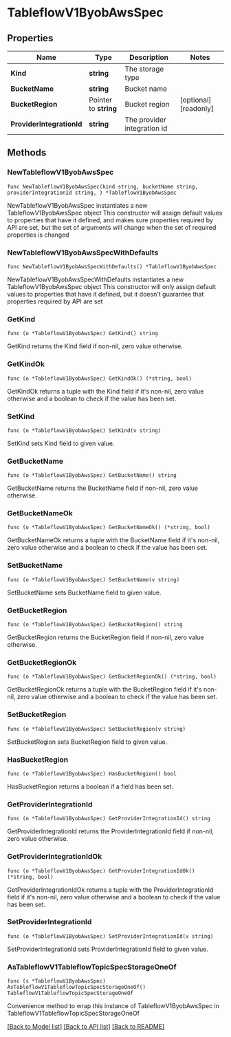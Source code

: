 # TableflowV1ByobAwsSpec

## Properties

Name | Type | Description | Notes
------------ | ------------- | ------------- | -------------
**Kind** | **string** | The storage type  | 
**BucketName** | **string** | Bucket name | 
**BucketRegion** | Pointer to **string** | Bucket region | [optional] [readonly] 
**ProviderIntegrationId** | **string** | The provider integration id | 

## Methods

### NewTableflowV1ByobAwsSpec

`func NewTableflowV1ByobAwsSpec(kind string, bucketName string, providerIntegrationId string, ) *TableflowV1ByobAwsSpec`

NewTableflowV1ByobAwsSpec instantiates a new TableflowV1ByobAwsSpec object
This constructor will assign default values to properties that have it defined,
and makes sure properties required by API are set, but the set of arguments
will change when the set of required properties is changed

### NewTableflowV1ByobAwsSpecWithDefaults

`func NewTableflowV1ByobAwsSpecWithDefaults() *TableflowV1ByobAwsSpec`

NewTableflowV1ByobAwsSpecWithDefaults instantiates a new TableflowV1ByobAwsSpec object
This constructor will only assign default values to properties that have it defined,
but it doesn't guarantee that properties required by API are set

### GetKind

`func (o *TableflowV1ByobAwsSpec) GetKind() string`

GetKind returns the Kind field if non-nil, zero value otherwise.

### GetKindOk

`func (o *TableflowV1ByobAwsSpec) GetKindOk() (*string, bool)`

GetKindOk returns a tuple with the Kind field if it's non-nil, zero value otherwise
and a boolean to check if the value has been set.

### SetKind

`func (o *TableflowV1ByobAwsSpec) SetKind(v string)`

SetKind sets Kind field to given value.


### GetBucketName

`func (o *TableflowV1ByobAwsSpec) GetBucketName() string`

GetBucketName returns the BucketName field if non-nil, zero value otherwise.

### GetBucketNameOk

`func (o *TableflowV1ByobAwsSpec) GetBucketNameOk() (*string, bool)`

GetBucketNameOk returns a tuple with the BucketName field if it's non-nil, zero value otherwise
and a boolean to check if the value has been set.

### SetBucketName

`func (o *TableflowV1ByobAwsSpec) SetBucketName(v string)`

SetBucketName sets BucketName field to given value.


### GetBucketRegion

`func (o *TableflowV1ByobAwsSpec) GetBucketRegion() string`

GetBucketRegion returns the BucketRegion field if non-nil, zero value otherwise.

### GetBucketRegionOk

`func (o *TableflowV1ByobAwsSpec) GetBucketRegionOk() (*string, bool)`

GetBucketRegionOk returns a tuple with the BucketRegion field if it's non-nil, zero value otherwise
and a boolean to check if the value has been set.

### SetBucketRegion

`func (o *TableflowV1ByobAwsSpec) SetBucketRegion(v string)`

SetBucketRegion sets BucketRegion field to given value.

### HasBucketRegion

`func (o *TableflowV1ByobAwsSpec) HasBucketRegion() bool`

HasBucketRegion returns a boolean if a field has been set.

### GetProviderIntegrationId

`func (o *TableflowV1ByobAwsSpec) GetProviderIntegrationId() string`

GetProviderIntegrationId returns the ProviderIntegrationId field if non-nil, zero value otherwise.

### GetProviderIntegrationIdOk

`func (o *TableflowV1ByobAwsSpec) GetProviderIntegrationIdOk() (*string, bool)`

GetProviderIntegrationIdOk returns a tuple with the ProviderIntegrationId field if it's non-nil, zero value otherwise
and a boolean to check if the value has been set.

### SetProviderIntegrationId

`func (o *TableflowV1ByobAwsSpec) SetProviderIntegrationId(v string)`

SetProviderIntegrationId sets ProviderIntegrationId field to given value.



### AsTableflowV1TableflowTopicSpecStorageOneOf

`func (s *TableflowV1ByobAwsSpec) AsTableflowV1TableflowTopicSpecStorageOneOf() TableflowV1TableflowTopicSpecStorageOneOf`

Convenience method to wrap this instance of TableflowV1ByobAwsSpec in TableflowV1TableflowTopicSpecStorageOneOf

[[Back to Model list]](../README.md#documentation-for-models) [[Back to API list]](../README.md#documentation-for-api-endpoints) [[Back to README]](../README.md)


